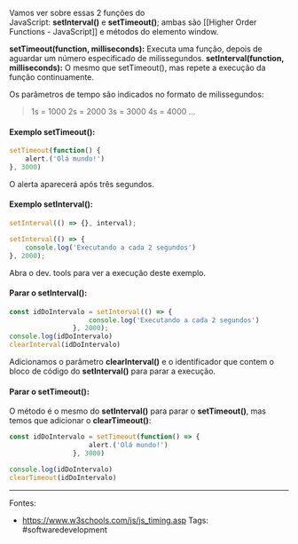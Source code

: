 Vamos ver sobre essas 2 funções do JavaScript: **setInterval()** e **setTimeout()**;  ambas são [[Higher Order Functions - JavaScript]] e métodos do elemento window.

**setTimeout(function, milliseconds):** Executa uma função, depois de aguardar um número especificado de milissegundos.
**setInterval(function, milliseconds):** O mesmo que setTimeout(), mas repete a execução da função continuamente.

Os parâmetros de tempo são indicados no formato de milissegundos:
>1s = 1000
>2s = 2000
>3s = 3000
>4s = 4000
>...
#### Exemplo setTimeout():
```js
setTimeout(function() {
	alert.('Olá mundo!')
}, 3000)
```
O alerta aparecerá após três segundos.

#### Exemplo setInterval():
```js
setInterval(() => {}, interval);

setInterval(() => {
	console.log('Executando a cada 2 segundos')
}, 2000);
```
Abra o dev. tools para ver a execução deste exemplo.

#### Parar o setInterval():
```js
const idDoIntervalo = setInterval(() => {
					console.log('Executando a cada 2 segundos')
				}, 2000);
console.log(idDoIntervalo)
clearInterval(idDoIntervalo)
```

Adicionamos o parâmetro **clearInterval()** e o identificador que contem o bloco de código do **setInterval()**  para parar a execução.

#### Parar o setTimeout():
O método é o mesmo  do **setInterval()** para parar o **setTimeout()**, mas temos que adicionar o **clearTimeout()**:
```js
const idDoIntervalo = setTimeout(function() => {
					alert.('Olá mundo!')
				}, 3000)

console.log(idDoIntervalo)
clearTimeout(idDoIntervalo)
```

---
Fontes:
- https://www.w3schools.com/js/js_timing.asp
Tags: #softwaredevelopment 